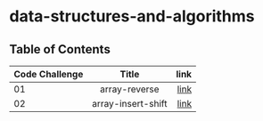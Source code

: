 # data-structures-and-algorithms
## Table of Contents

| Code Challenge    |     Title     |     link                              |
| :---              |    :----:     |          ---:                         |
| 01                | array-reverse | [link](https://hamzhfreajat.github.io/data-structures-and-algorithms/arrayInsertShift/arrayInsertShift)|
| 02                | array-insert-shift | [link](https://hamzhfreajat.github.io/data-structures-and-algorithms/arrayInsertShift/arrayInsertShift)|

